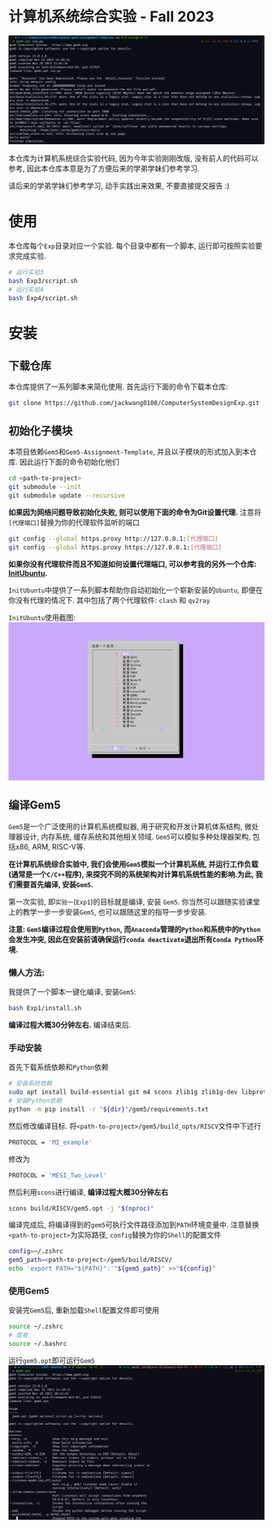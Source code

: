 # 计算机系统综合实验 - Fall 2023

![计算机系统综合实验Fall2023](assets/intro.png)

本仓库为计算机系统综合实验代码, 因为今年实验刚刚改版, 没有前人的代码可以参考, 因此本仓库本意是为了方便后来的学弟学妹们参考学习. 

请后来的学弟学妹们参考学习, 动手实践出来效果, 不要直接提交报告 :)


# 使用

本仓库每个`Exp`目录对应一个实验. 每个目录中都有一个脚本, 运行即可按照实验要求完成实验.
```bash
# 运行实验3
bash Exp3/script.sh
# 运行实验4
bash Exp4/script.sh
```

# 安装

## 下载仓库

本仓库提供了一系列脚本来简化使用. 首先运行下面的命令下载本仓库:

```bash
git clone https://github.com/jackwang0108/ComputerSystemDesignExp.git
```

## 初始化子模块

本项目依赖`Gem5`和`Gem5-Assignment-Template`, 并且以子模块的形式加入到本仓库. 因此运行下面的命令初始化他们

```bash
cd <path-to-project>
git submodule --init
git submodule update --recursive
```
**如果因为网络问题导致初始化失败, 则可以使用下面的命令为Git设置代理.** 注意将`[代理端口]`替换为你的代理软件监听的端口
```bash
git config --global https.proxy http://127.0.0.1:[代理端口]
git config --global https.proxy https://127.0.0.1:[代理端口]
```

**如果你没有代理软件而且不知道如何设置代理端口, 可以参考我的另外一个仓库: [InitUbuntu](https://github.com/jackwang0108/InitUbuntu).**

`InitUbuntu`中提供了一系列脚本帮助你自动初始化一个崭新安装的`Ubuntu`, 即便在你没有代理的情况下. 其中包括了两个代理软件: `clash` 和 `qv2ray`

`InitUbuntu`使用截图:
![InitUbuntu](assets/image.png)



## 编译Gem5
`Gem5`是一个广泛使用的计算机系统模拟器, 用于研究和开发计算机体系结构, 微处理器设计, 内存系统, 缓存系统和其他相关领域. `Gem5`可以模拟多种处理器架构, 包括x86, ARM, RISC-V等.

**在计算机系统综合实验中, 我们会使用`Gem5`模拟一个计算机系统, 并运行工作负载(通常是一个`C/C++`程序), 来探究不同的系统架构对计算机系统性能的影响.为此, 我们需要首先编译, 安装`Gem5`.**

第一次实验, 即`实验一`(`Exp1`)的目标就是编译, 安装 `Gem5`. 你当然可以跟随实验课堂上的教学一步一步安装`Gem5`, 也可以跟随这里的指导一步步安装.

**注意: `Gem5`编译过程会使用到`Python`, 而`Anaconda`管理的`Python`和系统中的`Python`会发生冲突, 因此在安装前请确保运行`conda deactivate`退出所有`Conda Python`环境.**

### 懒人方法: 

我提供了一个脚本一键化编译, 安装`Gem5`:

```bash
bash Exp1/install.sh
```
**编译过程大概30分钟左右.** 编译结束后.

### 手动安装

首先下载系统依赖和`Python`依赖
```bash
# 安装系统依赖
sudo apt install build-essential git m4 scons zlib1g zlib1g-dev libprotobuf-dev protobuf-compiler libprotoc-dev libgoogle-perftools-dev python3-dev python-is-python3 libboost-all-dev pkg-config
# 安装Python依赖
python -m pip install -r "${dir}"/gem5/requirements.txt
```

然后修改编译目标. 将`<path-to-project>/gem5/build_opts/RISCV`文件中下述行
```bash
PROTOCOL = 'MI_example'
```
修改为
```bash
PROTOCOL = 'MESI_Two_Level'
```

然后利用`scons`进行编译, **编译过程大概30分钟左右**
```bash
scons build/RISCV/gem5.opt -j "$(nproc)"
```

编译完成后, 将编译得到的`gem5`可执行文件路径添加到`PATH`环境变量中. 注意替换`<path-to-project>`为实际路径, `config`替换为你的`Shell`的配置文件
```bash
config=~/.zshrc
gem5_path=<path-to-project>/gem5/build/RISCV/
echo 'export PATH="${PATH}":'"${gem5_path}" >>"${config}"
```


### 使用Gem5
安装完`Gem5`后, 重新加载`Shell`配置文件即可使用
```bash
source ~/.zshrc
# 或者
source ~/.bashrc
```

运行`gem5.opt`即可运行`Gem5`
![成功使用Gem5](assets/gem5.png)